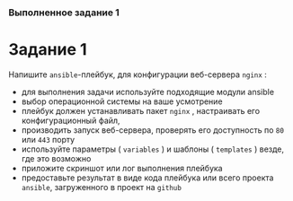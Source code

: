 ### Выполненное задание 1
# Задание 1
Напишите `ansible`-плейбук, для конфигурации веб-сервера `nginx` :
* для выполнения задачи используйте подходящие модули ansible
* выбор операционной системы на ваше усмотрение
* плейбук должен устанавливать пакет `nginx` , настраивать его конфигурационный файл,
* производить запуск веб-сервера, проверять его доступность по `80` или `443` порту
* используйте параметры ( `variables` ) и шаблоны ( `templates` ) везде, где это возможно
* приложите скриншот или лог выполнения плейбука
* предоставьте результат в виде кода плейбука или всего проекта `ansible`, загруженного в проект на
`github`
